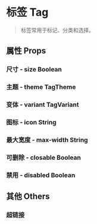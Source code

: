 <!--
 * @Author: Quarter
 * @Date: 2022-01-08 05:28:45
 * @LastEditTime: 2022-02-13 00:57:26
 * @LastEditors: Quarter
 * @Description: 
 * @FilePath: /t-ui-kit/documents/docs/Tag/README.md
-->
<script setup>
import { CodePreview } from "documents/components";
</script>

# 标签 Tag

> 标签常用于标记、分类和选择。

## 属性 Props

### 尺寸 - size <t-tag theme="primary" variant="light">Boolean</t-tag>

<CodePreview url="/documents/docs/Tag/SizeDemo.vue"></CodePreview>

### 主题 - theme <t-tag theme="primary" variant="light">TagTheme</t-tag>

<CodePreview url="/documents/docs/Tag/ThemeDemo.vue"></CodePreview>

### 变体 - variant <t-tag theme="primary" variant="light">TagVariant</t-tag>

<CodePreview url="/documents/docs/Tag/VariantDemo.vue"></CodePreview>

### 图标 - icon <t-tag theme="primary" variant="light">String</t-tag>

<CodePreview url="/documents/docs/Tag/IconDemo.vue"></CodePreview>

### 最大宽度 - max-width <t-tag theme="primary" variant="light">String</t-tag>

<CodePreview url="/documents/docs/Tag/MaxWidthDemo.vue"></CodePreview>

### 可删除 - closable <t-tag theme="primary" variant="light">Boolean</t-tag>

<CodePreview url="/documents/docs/Tag/ClosableDemo.vue"></CodePreview>

### 禁用 - disabled <t-tag theme="primary" variant="light">Boolean</t-tag>

<CodePreview url="/documents/docs/Tag/DisabledDemo.vue"></CodePreview>

## 其他 Others

### 超链接

<CodePreview url="/documents/docs/Tag/HyperlinkDemo.vue"></CodePreview>
